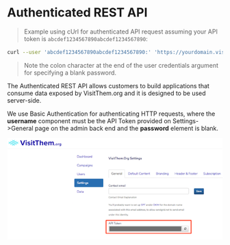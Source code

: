 # Authenticated REST API

> Example using cUrl for authenticated API request assuming your API token is `abcdef1234567890abcdef1234567890`:

```bash
curl --user 'abcdef1234567890abcdef1234567890:' 'https://yourdomain.visitthem.org/api/v1/memberships/for_area/NY-1'
```

> Note the colon character at the end of the user credentials argument for specifying a blank password.

The Authenticated REST API allows customers to build applications that consume data exposed by VisitThem.org and it is designed to be used server-side.

We use Basic Authentication for authenticating HTTP requests, where the **username** component must be the API Token provided on Settings->General page on the admin back end and the **password** element is blank.

![API Token](/images/api_token.png)
